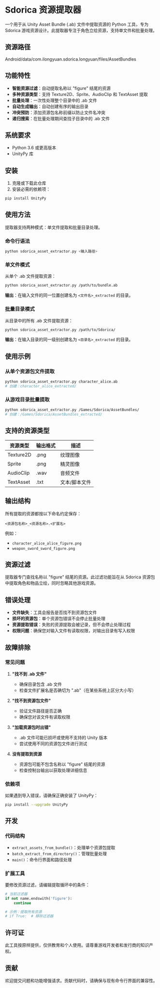 # Sdorica 资源提取器

一个用于从 Unity Asset Bundle (.ab) 文件中提取资源的 Python 工具，专为 Sdorica 游戏资源设计。此提取器专注于角色立绘资源，支持单文件和批量处理。

## 资源路径

Android/data/com.ilongyuan.sdorica.longyuan/files/AssetBundles

## 功能特性

- **智能资源过滤**：自动提取名称以 "figure" 结尾的资源
- **多种资源类型**：支持 Texture2D、Sprite、AudioClip 和 TextAsset 提取
- **批量处理**：一次性处理整个目录中的 .ab 文件
- **自动生成输出**：自动创建有序的输出目录
- **冲突预防**：添加资源包名称前缀以防止文件名冲突
- **递归搜索**：在批量处理期间查找子目录中的 .ab 文件

## 系统要求

- Python 3.6 或更高版本
- UnityPy 库

## 安装

1. 克隆或下载此仓库
2. 安装必需的依赖项：

```bash
pip install UnityPy
```

## 使用方法

提取器支持两种模式：单文件提取和批量目录处理。

### 命令行语法

```bash
python sdorica_asset_extractor.py <输入路径>
```

### 单文件模式

从单个 .ab 文件提取资源：

```bash
python sdorica_asset_extractor.py /path/to/bundle.ab
```

**输出**：在输入文件的同一位置创建名为 `<文件名>_extracted` 的目录。

### 批量目录模式

从目录中的所有 .ab 文件提取资源：

```bash
python sdorica_asset_extractor.py /path/to/Sdorica/
```

**输出**：在输入目录的同一级别创建名为 `<目录名>_extracted` 的目录。

## 使用示例

### 从单个资源包文件提取
```bash
python sdorica_asset_extractor.py character_alice.ab
# 创建：character_alice_extracted/
```

### 从游戏目录批量提取
```bash
python sdorica_asset_extractor.py /Games/Sdorica/AssetBundles/
# 创建：/Games/Sdorica/AssetBundles_extracted/
```

## 支持的资源类型

| 资源类型 | 输出格式 | 描述 |
|----------|----------|------|
| Texture2D | .png | 纹理图像 |
| Sprite | .png | 精灵图像 |
| AudioClip | .wav | 音频文件 |
| TextAsset | .txt | 文本/脚本文件 |

## 输出结构

所有提取的资源都按以下命名约定保存：
```
<资源包名称>_<资源名称>.<扩展名>
```

例如：
- `character_alice_alice_figure.png`
- `weapon_sword_sword_figure.png`

## 资源过滤

提取器专门查找名称以 "figure" 结尾的资源。此过滤功能旨在从 Sdorica 资源包中提取角色和物品立绘，同时忽略其他游戏资源。

## 错误处理

- **文件缺失**：工具会报告是否找不到资源包文件
- **损坏的资源包**：单个资源包错误不会停止批量处理
- **资源提取错误**：失败的资源提取会被记录，但不会停止处理过程
- **权限问题**：确保您对输入文件有读取权限，对输出目录有写入权限

## 故障排除

### 常见问题

1. **"找不到 .ab 文件"**
   - 确保目录包含 .ab 文件
   - 检查文件扩展名是否确切为 ".ab"（在某些系统上区分大小写）

2. **"找不到资源包文件"**
   - 验证文件路径是否正确
   - 确保您对该文件有读取权限

3. **"加载资源包时出错"**
   - .ab 文件可能已损坏或使用不支持的 Unity 版本
   - 尝试使用不同的资源包文件进行测试

4. **没有提取到资源**
   - 资源包可能不包含名称以 "figure" 结尾的资源
   - 检查控制台输出以获取处理详细信息

### 依赖项

如果遇到导入错误，请确保正确安装了 UnityPy：

```bash
pip install --upgrade UnityPy
```

## 开发

### 代码结构

- `extract_assets_from_bundle()`：处理单个资源包提取
- `batch_extract_from_directory()`：管理批量处理
- `main()`：命令行界面和路径处理

### 扩展工具

要修改资源过滤，请编辑提取循环中的条件：

```python
# 当前过滤器
if not name.endswith('figure'):
    continue

# 示例：提取所有资源
# if True:  # 移除过滤器
```

## 许可证

此工具按原样提供，仅供教育和个人使用。请尊重游戏开发者和发行商的知识产权。

## 贡献

欢迎提交问题和功能增强请求。贡献代码时，请确保与现有命令行界面的兼容性。 